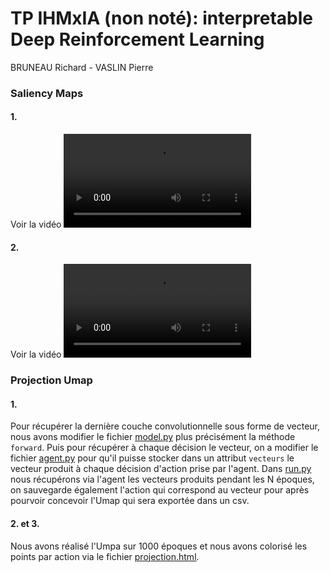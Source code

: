 # TP IHMxIA (non noté): interpretable Deep Reinforcement Learning
BRUNEAU Richard - VASLIN Pierre

### Saliency Maps
#### 1.
Voir la vidéo ![vidéo-1](https://github.com/pi-aire/IHM-interpretDL/blob/main/src/video/videoQ1_1.mp4)

#### 2.
Voir la vidéo ![vidéo-2](https://github.com/pi-aire/IHM-interpretDL/blob/main/src/video/videoQ2_1.mp4)

### Projection Umap
#### 1.
Pour récupérer la dernière couche convolutionnelle sous forme de vecteur, nous avons modifier le fichier [model.py](https://github.com/pi-aire/IHM-interpretDL/blob/main/src/model.py) plus précisément la méthode `forward`. Puis pour récupérer à chaque décision le vecteur, on a modifier le fichier [agent.py](https://github.com/pi-aire/IHM-interpretDL/blob/main/src/agent.py) pour qu'il puisse stocker dans un attribut `vecteurs` le vecteur produit à chaque décision d'action prise par l'agent. Dans [run.py](https://github.com/pi-aire/IHM-interpretDL/blob/main/src/run.py) nous récupérons via l'agent les vecteurs produits pendant les N époques, on sauvegarde également l'action qui correspond au vecteur pour après pourvoir concevoir l'Umap qui sera exportée dans un csv.

#### 2. et 3.
Nous avons réalisé l'Umpa sur 1000 époques et nous avons colorisé les points par action via le fichier [projection.html](https://github.com/pi-aire/IHM-interpretDL/blob/main/src/projection.html).

